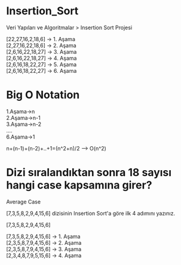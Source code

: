 # Insertion_Sort
Veri Yapıları ve Algoritmalar > Insertion Sort Projesi

[22,27,16,2,18,6] -> 1. Aşama <br>
[2,27,16,22,18,6] -> 2. Aşama <br>
[2,6,16,22,18,27] -> 3. Aşama <br>
[2,6,16,22,18,27] -> 4. Aşama <br>
[2,6,16,18,22,27] -> 5. Aşama <br>
[2,6,16,18,22,27] -> 6. Aşama <br>

# Big O Notation
1.Aşama->n <br>
2.Aşama->n-1 <br>
3.Aşama->n-2 <br>
.... <br>
6.Aşama->1 <br>

n+(n-1)+(n-2)+..+1=(n^2+n)/2 --> O(n^2)

# Dizi sıralandıktan sonra 18 sayısı hangi case kapsamına girer?
Average Case

[7,3,5,8,2,9,4,15,6] dizisinin Insertion Sort'a göre ilk 4 adımını yazınız.

[7,3,5,8,2,9,4,15,6]

[7,3,5,8,2,9,4,15,6] -> 1. Aşama <br>
[2,3,5,8,7,9,4,15,6] -> 2. Aşama <br>
[2,3,5,8,7,9,4,15,6] -> 3. Aşama <br>
[2,3,4,8,7,9,5,15,6] -> 4. Aşama <br>
